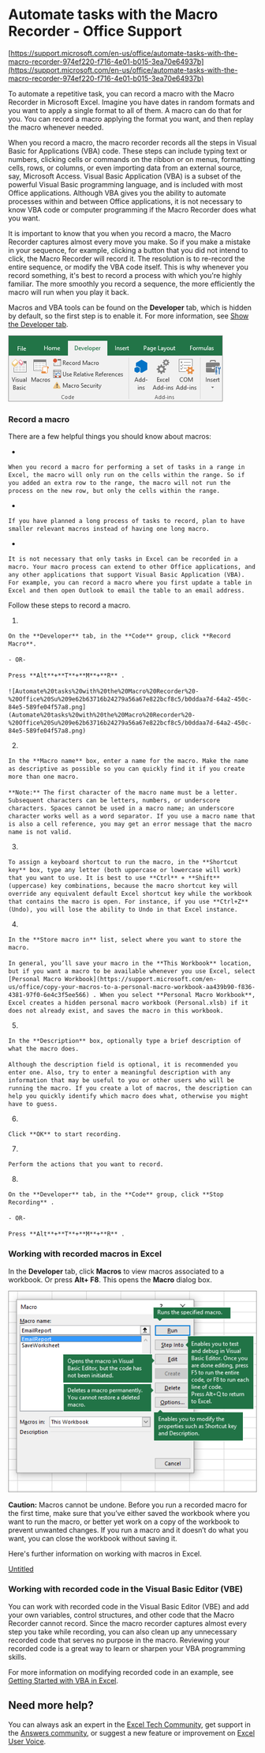 # Automate tasks with the Macro Recorder - Office Support

[https://support.microsoft.com/en-us/office/automate-tasks-with-the-macro-recorder-974ef220-f716-4e01-b015-3ea70e64937b](https://support.microsoft.com/en-us/office/automate-tasks-with-the-macro-recorder-974ef220-f716-4e01-b015-3ea70e64937b)

To automate a repetitive task, you can record a macro with the Macro Recorder in Microsoft Excel. Imagine you have dates in random formats and you want to apply a single format to all of them. A macro can do that for you. You can record a macro applying the format you want, and then replay the macro whenever needed.

When you record a macro, the macro recorder records all the steps in Visual Basic for Applications (VBA) code. These steps can include typing text or numbers, clicking cells or commands on the ribbon or on menus, formatting cells, rows, or columns, or even importing data from an external source, say, Microsoft Access. Visual Basic Application (VBA) is a subset of the powerful Visual Basic programming language, and is included with most Office applications. Although VBA gives you the ability to automate processes within and between Office applications, it is not necessary to know VBA code or computer programming if the Macro Recorder does what you want.

It is important to know that you when you record a macro, the Macro Recorder captures almost every move you make. So if you make a mistake in your sequence, for example, clicking a button that you did not intend to click, the Macro Recorder will record it. The resolution is to re-record the entire sequence, or modify the VBA code itself. This is why whenever you record something, it's best to record a process with which you're highly familiar. The more smoothly you record a sequence, the more efficiently the macro will run when you play it back.

Macros and VBA tools can be found on the **Developer** tab, which is hidden by default, so the first step is to enable it. For more information, see [Show the Developer tab](https://support.microsoft.com/en-us/office/show-the-developer-tab-e1192344-5e56-4d45-931b-e5fd9bea2d45).

![Automate%20tasks%20with%20the%20Macro%20Recorder%20-%20Office%20Su%209e62b63716b24279a56a67e822bcf8c5/be1200dc-fdf2-48d0-a8e6-b23a1a885339.png](Automate%20tasks%20with%20the%20Macro%20Recorder%20-%20Office%20Su%209e62b63716b24279a56a67e822bcf8c5/be1200dc-fdf2-48d0-a8e6-b23a1a885339.png)

### Record a macro

There are a few helpful things you should know about macros:

- 

    When you record a macro for performing a set of tasks in a range in Excel, the macro will only run on the cells within the range. So if you added an extra row to the range, the macro will not run the process on the new row, but only the cells within the range.

- 

    If you have planned a long process of tasks to record, plan to have smaller relevant macros instead of having one long macro.

- 

    It is not necessary that only tasks in Excel can be recorded in a macro. Your macro process can extend to other Office applications, and any other applications that support Visual Basic Application (VBA). For example, you can record a macro where you first update a table in Excel and then open Outlook to email the table to an email address.

Follow these steps to record a macro.

1.     

    On the **Developer** tab, in the **Code** group, click **Record Macro**.

    - OR-

    Press **Alt**+**T**+**M**+**R** .

    ![Automate%20tasks%20with%20the%20Macro%20Recorder%20-%20Office%20Su%209e62b63716b24279a56a67e822bcf8c5/b0ddaa7d-64a2-450c-84e5-589fe04f57a8.png](Automate%20tasks%20with%20the%20Macro%20Recorder%20-%20Office%20Su%209e62b63716b24279a56a67e822bcf8c5/b0ddaa7d-64a2-450c-84e5-589fe04f57a8.png)

2.   

    In the **Macro name** box, enter a name for the macro. Make the name as descriptive as possible so you can quickly find it if you create more than one macro.

    **Note:** The first character of the macro name must be a letter. Subsequent characters can be letters, numbers, or underscore characters. Spaces cannot be used in a macro name; an underscore character works well as a word separator. If you use a macro name that is also a cell reference, you may get an error message that the macro name is not valid.

3.  

    To assign a keyboard shortcut to run the macro, in the **Shortcut key** box, type any letter (both uppercase or lowercase will work) that you want to use. It is best to use **Ctrl** + **Shift** (uppercase) key combinations, because the macro shortcut key will override any equivalent default Excel shortcut key while the workbook that contains the macro is open. For instance, if you use **Ctrl+Z** (Undo), you will lose the ability to Undo in that Excel instance.

4.   

    In the **Store macro in** list, select where you want to store the macro.

    In general, you’ll save your macro in the **This Workbook** location, but if you want a macro to be available whenever you use Excel, select [Personal Macro Workbook](https://support.microsoft.com/en-us/office/copy-your-macros-to-a-personal-macro-workbook-aa439b90-f836-4381-97f0-6e4c3f5ee566) . When you select **Personal Macro Workbook**, Excel creates a hidden personal macro workbook (Personal.xlsb) if it does not already exist, and saves the macro in this workbook.

5.   

    In the **Description** box, optionally type a brief description of what the macro does.

    Although the description field is optional, it is recommended you enter one. Also, try to enter a meaningful description with any information that may be useful to you or other users who will be running the macro. If you create a lot of macros, the description can help you quickly identify which macro does what, otherwise you might have to guess.

6.  

    Click **OK** to start recording.

7.  

    Perform the actions that you want to record.

8.    

    On the **Developer** tab, in the **Code** group, click **Stop Recording** .

    - OR-

    Press **Alt**+**T**+**M**+**R** .

### Working with recorded macros in Excel

In the **Developer** tab, click **Macros** to view macros associated to a workbook. Or press **Alt+ F8**. This opens the **Macro** dialog box.

![Automate%20tasks%20with%20the%20Macro%20Recorder%20-%20Office%20Su%209e62b63716b24279a56a67e822bcf8c5/15e4508a-6535-4ef2-9b0a-a9a6b2ef9179.png](Automate%20tasks%20with%20the%20Macro%20Recorder%20-%20Office%20Su%209e62b63716b24279a56a67e822bcf8c5/15e4508a-6535-4ef2-9b0a-a9a6b2ef9179.png)

**Caution:** Macros cannot be undone. Before you run a recorded macro for the first time, make sure that you’ve either saved the workbook where you want to run the macro, or better yet work on a copy of the workbook to prevent unwanted changes. If you run a macro and it doesn’t do what you want, you can close the workbook without saving it.

Here's further information on working with macros in Excel.

[Untitled](Automate%20tasks%20with%20the%20Macro%20Recorder%20-%20Office%20Su%209e62b63716b24279a56a67e822bcf8c5/Untitled%20Database%20f21d8b795b6d421f8ab0c06164fd06c7.csv)

### Working with recorded code in the Visual Basic Editor (VBE)

You can work with recorded code in the Visual Basic Editor (VBE) and add your own variables, control structures, and other code that the Macro Recorder cannot record. Since the macro recorder captures almost every step you take while recording, you can also clean up any unnecessary recorded code that serves no purpose in the macro. Reviewing your recorded code is a great way to learn or sharpen your VBA programming skills.

For more information on modifying recorded code in an example, see [Getting Started with VBA in Excel](https://msdn.microsoft.com/en-us/library/office/ee814737(v=office.14).aspx).

## Need more help?

You can always ask an expert in the [Excel Tech Community](https://techcommunity.microsoft.com/t5/Excel/ct-p/Excel_Cat), get support in the [Answers community](https://go.microsoft.com/fwlink/?linkid=827514), or suggest a new feature or improvement on [Excel User Voice](https://excel.uservoice.com/).